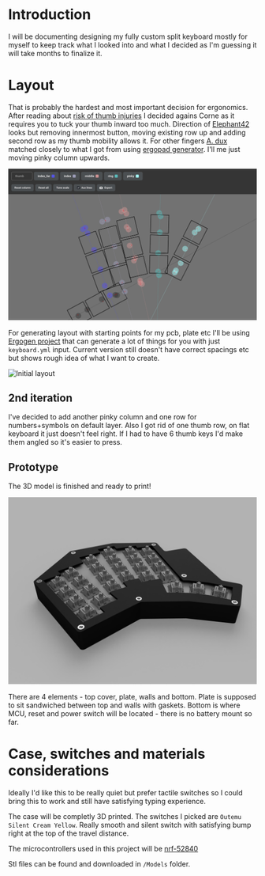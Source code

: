 # Introduction

I will be documenting designing my fully custom split keyboard mostly for myself to keep track what I looked into and what I decided as I'm guessing it will take months to finalize it.

# Layout

That is probably the hardest and most important decision for ergonomics. After reading about [risk of thumb injuries](https://getreuer.info/posts/keyboards/thumb-ergo/index.html) I decided agains Corne as it requires you to tuck your thumb inward too much. Direction of [Elephant42](https://github.com/illness072/elephant42) looks but removing innermost button, moving existing row up and adding second row as my thumb mobility allows it. For other fingers [A. dux](https://github.com/tapioki/cephalopoda/tree/main/Architeuthis%20dux) matched closely to what I got from using [ergopad generator](https://pashutk.com/ergopad/). I'll me just moving pinky column upwards.

![Ergopad output](/Images/ergopad.jpg)

For generating layout with starting points for my pcb, plate etc I'll be using [Ergogen project](https://github.com/ergogen/ergogen) that can generate a lot of things for you with just `keyboard.yml` input. Current version still doesn't have correct spacings etc but shows rough idea of what I want to create.

![Initial layout](/Images/initial.dxf)

## 2nd iteration

I've decided to add another pinky column and one row for numbers+symbols on default layer. Also I got rid of one thumb row, on flat keyboard it just doesn't feel right. If I had to have 6 thumb keys I'd make them angled so it's easier to press.

## Prototype

The 3D model is finished and ready to print!

![Render from fusion](/Images/render.PNG)

There are 4 elements - top cover, plate, walls and bottom. Plate is supposed to sit sandwiched between top and walls with gaskets. Bottom is where MCU, reset and power switch will be located - there is no battery mount so far.

# Case, switches and materials considerations

Ideally I'd like this to be really quiet but prefer tactile switches so I could bring this to work and still have satisfying typing experience.

The case will be completly 3D printed. The switches I picked are `Outemu Silent Cream Yellow`. Really smooth and silent switch with satisfying bump right at the top of the travel distance.

The microcontrollers used in this project will be [nrf-52840](https://github.com/joric/nrfmicro/wiki/Alternatives#supermini-nrf52840)

Stl files can be found and downloaded in `/Models` folder.
